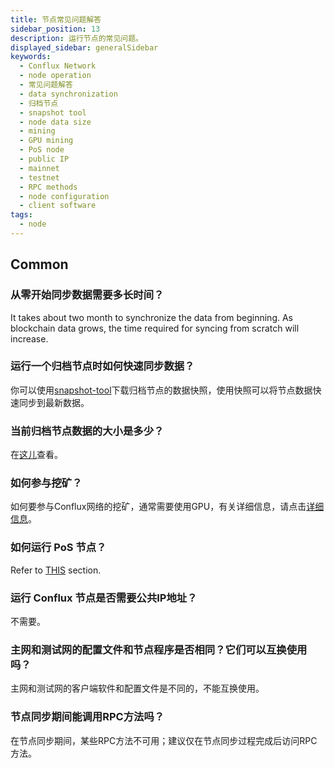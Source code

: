 ```yaml
---
title: 节点常见问题解答
sidebar_position: 13
description: 运行节点的常见问题。
displayed_sidebar: generalSidebar
keywords:
  - Conflux Network
  - node operation
  - 常见问题解答
  - data synchronization
  - 归档节点
  - snapshot tool
  - node data size
  - mining
  - GPU mining
  - PoS node
  - public IP
  - mainnet
  - testnet
  - RPC methods
  - node configuration
  - client software
tags:
  - node
---
```


## Common

### 从零开始同步数据需要多长时间？

It takes about two month to synchronize the data from beginning. As blockchain data grows, the time required for syncing from scratch will increase.

### 运行一个归档节点时如何快速同步数据？

你可以使用[snapshot-tool](./snapshot-tool.md)下载归档节点的数据快照，使用快照可以将节点数据快速同步到最新数据。

### 当前归档节点数据的大小是多少？

在[这儿](./snapshot-tool#whats-the-snapshot-data-size)查看。

### 如何参与挖矿？

如何要参与Conflux网络的挖矿，通常需要使用GPU，有关详细信息，请点击[详细信息](https://forum.conflux.fun/t/conflux-tethys-gpu-mining-instruction-v1-1-4/3775)。

### 如何运行 PoS 节点？

Refer to [THIS](/docs/general/mine-stake/stake/staking-overview) section.

### 运行 Conflux 节点是否需要公共IP地址？

不需要。

### 主网和测试网的配置文件和节点程序是否相同？它们可以互换使用吗？

主网和测试网的客户端软件和配置文件是不同的，不能互换使用。

### 节点同步期间能调用RPC方法吗？

在节点同步期间，某些RPC方法不可用；建议仅在节点同步过程完成后访问RPC方法。
